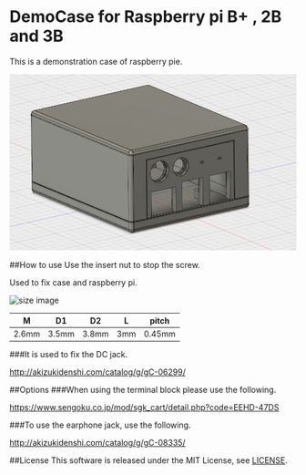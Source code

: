 DemoCase for Raspberry pi B+ , 2B and 3B
=====================================================
This is a demonstration case of raspberry pie.

![demo case image](./Case.png "demo case image.")

##How to use
Use the insert nut to stop the screw.

Used to fix case and raspberry pi.

![size image](http://www.hirosugi-net.co.jp/img/category/4/14131314-4.gif)

|M|D1|D2|L|pitch|
|:--:|:--:|:--:|:--:|:--:|
|2.6mm|3.5mm|3.8mm|3mm|0.45mm|

###It is used to fix the DC jack.

http://akizukidenshi.com/catalog/g/gC-06299/

##Options
###When using the terminal block please use the following.

https://www.sengoku.co.jp/mod/sgk_cart/detail.php?code=EEHD-47DS

###To use the earphone jack, use the following.

http://akizukidenshi.com/catalog/g/gC-08335/

##License
This software is released under the MIT License, see [LICENSE](https://github.com/ekazyam/Raspberry-Pi-Demo-Case/blob/master/LICENSE).
